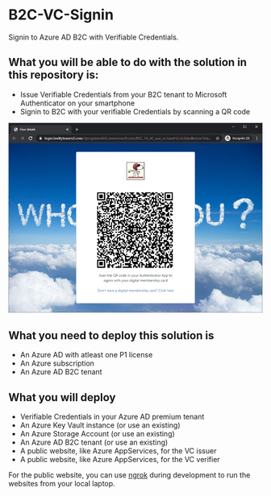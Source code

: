 # B2C-VC-Signin
Signin to Azure AD B2C with Verifiable Credentials.

## What you will be able to do with the solution in this repository is:

- Issue Verifiable Credentials from your B2C tenant to Microsoft Authenticator on your smartphone
- Signin to B2C with your verifiable Credentials by scanning a QR code
 
![Scan QR code](media/b2c-vc-scan-qr-code.png)

## What you need to deploy this solution is

- An Azure AD with atleast one P1 license
- An Azure subscription
- An Azure AD B2C tenant
 
## What you will deploy

- Verifiable Credentials in your Azure AD premium tenant
- An Azure Key Vault instance (or use an existing)
- An Azure Storage Account (or use an existing)
- An Azure AD B2C tenant (or use an existing)
- A public website, like Azure AppServices, for the VC issuer
- A public website, like Azure AppServices, for the VC verifier
 
For the public website, you can use [ngrok](https://ngrok.com/) during development to run the websites from your local laptop.